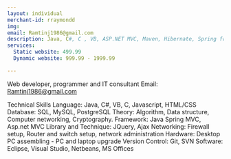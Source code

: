 ```yaml
---
layout: individual
merchant-id: rraymondd
img: 
email: Ramtinj1986@gmail.com
description: Java, C#, C , VB, ASP.NET MVC, Maven, Hibernate, Spring framework, Javascript, HTML, CSS, Bootstrap, Ajax, SQL server, Postgresql, android
services:
  Static website: 499.99
  Dynamic website: 999.99 - 1999.99

---
```


Web developer, programmer and IT consultant 
Email: Ramtinj1986@gmail.com

Technical Skills
Language: Java, C#, VB, C, Javascript, HTML/CSS
Database: SQL, MySQL, PostgreSQL
Theory: Algorithm, Data structure, Computer networking, Cryptography.
Framework: Java Spring MVC, Asp.net MVC
Library and Technique: JQuery, Ajax
Networking: Firewall setup, Router and switch setup, network administration
Hardware: Desktop PC assembling - PC and laptop upgrade
Version Control: Git, SVN
Software: Eclipse, Visual Studio, Netbeans, MS Offices